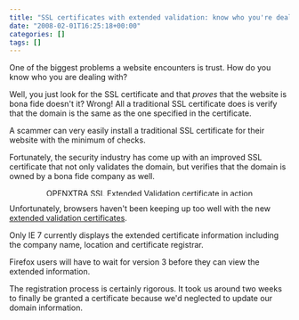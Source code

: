```yaml
---
title: "SSL certificates with extended validation: know who you're dealing with"
date: "2008-02-01T16:25:18+00:00"
categories: []
tags: []
---
```


One of the biggest problems a website encounters is trust. How do you know who you are dealing with?

Well, you just look for the SSL certificate and that <em>proves</em> that the website is bona fide doesn't it? Wrong! All a traditional SSL certificate does is verify that the domain is the same as the one specified in the certificate.

A scammer can very easily install a traditional SSL certificate for their website with the minimum of checks.

Fortunately, the security industry has come up with an improved SSL certificate that not only validates the domain, but verifies that the domain is owned by a bona fide company as well.
<p align="center"><a href="http://techteapot.com/wp-content/uploads/2008/02/sslevlg.JPG"><img src="http://techteapot.com/wp-content/uploads/2008/02/sslev-small.jpg" alt="OPENXTRA SSL Extended Validation certificate in action" border="0" height="13" width="450" /></a></p>
Unfortunately, browsers haven't been keeping up too well with the new <a href="http://en.wikipedia.org/wiki/Extended_Validation_Certificate">extended validation certificates</a>.

Only IE 7 currently displays the extended certificate information including the company name, location and certificate registrar.

Firefox users will have to wait for version 3 before they can view the extended information.

The registration process is certainly rigorous. It took us around two weeks to finally be granted a certificate because we'd neglected to update our domain information.

